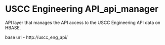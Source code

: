 # USCC Engineering API_api_manager
API layer that manages the API access to the USCC Engineering API data on HBASE.

base url - http://uscc_eng_api/
